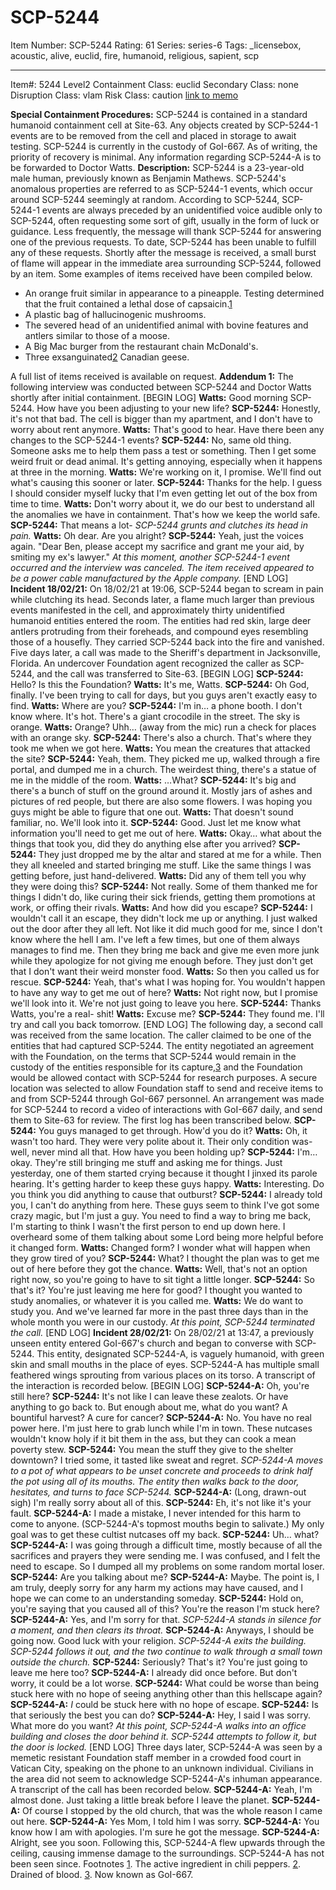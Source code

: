 # SCP-5244
Item Number: SCP-5244
Rating: 61
Series: series-6
Tags: _licensebox, acoustic, alive, euclid, fire, humanoid, religious, sapient, scp

---

Item#: 5244
Level2
Containment Class:
euclid
Secondary Class:
none
Disruption Class:
vlam
Risk Class:
caution
[link to memo](/classification-committee-memo)  

**Special Containment Procedures:** SCP-5244 is contained in a standard humanoid containment cell at Site-63. Any objects created by SCP-5244-1 events are to be removed from the cell and placed in storage to await testing.
SCP-5244 is currently in the custody of GoI-667. As of writing, the priority of recovery is minimal. Any information regarding SCP-5244-A is to be forwarded to Doctor Watts.
**Description:** SCP-5244 is a 23-year-old male human, previously known as Benjamin Mathews. SCP-5244's anomalous properties are referred to as SCP-5244-1 events, which occur around SCP-5244 seemingly at random.
According to SCP-5244, SCP-5244-1 events are always preceded by an unidentified voice audible only to SCP-5244, often requesting some sort of gift, usually in the form of luck or guidance. Less frequently, the message will thank SCP-5244 for answering one of the previous requests. To date, SCP-5244 has been unable to fulfill any of these requests. Shortly after the message is received, a small burst of flame will appear in the immediate area surrounding SCP-5244, followed by an item. Some examples of items received have been compiled below.
  * An orange fruit similar in appearance to a pineapple. Testing determined that the fruit contained a lethal dose of capsaicin.[1](javascript:;)
  * A plastic bag of hallucinogenic mushrooms.
  * The severed head of an unidentified animal with bovine features and antlers similar to those of a moose.
  * A Big Mac burger from the restaurant chain McDonald's.
  * Three exsanguinated[2](javascript:;) Canadian geese.

A full list of items received is available on request.
**Addendum 1:** The following interview was conducted between SCP-5244 and Doctor Watts shortly after initial containment.
[BEGIN LOG]
**Watts:** Good morning SCP-5244. How have you been adjusting to your new life?
**SCP-5244:** Honestly, it's not that bad. The cell is bigger than my apartment, and I don't have to worry about rent anymore.
**Watts:** That's good to hear. Have there been any changes to the SCP-5244-1 events?
**SCP-5244:** No, same old thing. Someone asks me to help them pass a test or something. Then I get some weird fruit or dead animal. It's getting annoying, especially when it happens at three in the morning.
**Watts:** We're working on it, I promise. We'll find out what's causing this sooner or later.
**SCP-5244:** Thanks for the help. I guess I should consider myself lucky that I'm even getting let out of the box from time to time.
**Watts:** Don't worry about it, we do our best to understand all the anomalies we have in containment. That's how we keep the world safe.
**SCP-5244:** That means a lot-
_SCP-5244 grunts and clutches its head in pain._
**Watts:** Oh dear. Are you alright?
**SCP-5244:** Yeah, just the voices again. "Dear Ben, please accept my sacrifice and grant me your aid, by smiting my ex's lawyer."
_At this moment, another SCP-5244-1 event occurred and the interview was canceled. The item received appeared to be a power cable manufactured by the Apple company._
[END LOG]
**Incident 18/02/21:** On 18/02/21 at 19:06, SCP-5244 began to scream in pain while clutching its head. Seconds later, a flame much larger than previous events manifested in the cell, and approximately thirty unidentified humanoid entities entered the room. The entities had red skin, large deer antlers protruding from their foreheads, and compound eyes resembling those of a housefly. They carried SCP-5244 back into the fire and vanished.
Five days later, a call was made to the Sheriff's department in Jacksonville, Florida. An undercover Foundation agent recognized the caller as SCP-5244, and the call was transferred to Site-63.
[BEGIN LOG]
**SCP-5244:** Hello? Is this the Foundation?
**Watts:** It's me, Watts.
**SCP-5244:** Oh God, finally. I've been trying to call for days, but you guys aren't exactly easy to find.
**Watts:** Where are you?
**SCP-5244:** I'm in… a phone booth. I don't know where. It's hot. There's a giant crocodile in the street. The sky is orange.
**Watts:** Orange? Uhh… (away from the mic) run a check for places with an orange sky.
**SCP-5244:** There's also a church. That's where they took me when we got here.
**Watts:** You mean the creatures that attacked the site?
**SCP-5244:** Yeah, them. They picked me up, walked through a fire portal, and dumped me in a church. The weirdest thing, there's a statue of me in the middle of the room.
**Watts:** …What?
**SCP-5244:** It's big and there's a bunch of stuff on the ground around it. Mostly jars of ashes and pictures of red people, but there are also some flowers. I was hoping you guys might be able to figure that one out.
**Watts:** That doesn't sound familiar, no. We'll look into it.
**SCP-5244:** Good. Just let me know what information you'll need to get me out of here.
**Watts:** Okay… what about the things that took you, did they do anything else after you arrived?
**SCP-5244:** They just dropped me by the altar and stared at me for a while. Then they all kneeled and started bringing me stuff. Like the same things I was getting before, just hand-delivered.
**Watts:** Did any of them tell you why they were doing this?
**SCP-5244:** Not really. Some of them thanked me for things I didn't do, like curing their sick friends, getting them promotions at work, or offing their rivals.
**Watts:** And how did you escape?
**SCP-5244:** I wouldn't call it an escape, they didn't lock me up or anything. I just walked out the door after they all left. Not like it did much good for me, since I don't know where the hell I am. I've left a few times, but one of them always manages to find me. Then they bring me back and give me even more junk while they apologize for not giving me enough before. They just don't get that I don't want their weird monster food.
**Watts:** So then you called us for rescue.
**SCP-5244:** Yeah, that's what I was hoping for. You wouldn't happen to have any way to get me out of here?
**Watts:** Not right now, but I promise we'll look into it. We're not just going to leave you here.
**SCP-5244:** Thanks Watts, you're a real- shit!
**Watts:** Excuse me?
**SCP-5244:** They found me. I'll try and call you back tomorrow.
[END LOG]
The following day, a second call was received from the same location. The caller claimed to be one of the entities that had captured SCP-5244. The entity negotiated an agreement with the Foundation, on the terms that SCP-5244 would remain in the custody of the entities responsible for its capture,[3](javascript:;) and the Foundation would be allowed contact with SCP-5244 for research purposes.
A secure location was selected to allow Foundation staff to send and receive items to and from SCP-5244 through GoI-667 personnel. An arrangement was made for SCP-5244 to record a video of interactions with GoI-667 daily, and send them to Site-63 for review. The first log has been transcribed below.
**SCP-5244:** You guys managed to get through. How'd you do it?
**Watts:** Oh, it wasn't too hard. They were very polite about it. Their only condition was- well, never mind all that. How have you been holding up?
**SCP-5244:** I'm… okay. They're still bringing me stuff and asking me for things. Just yesterday, one of them started crying because it thought I jinxed its parole hearing. It's getting harder to keep these guys happy.
**Watts:** Interesting. Do you think you did anything to cause that outburst?
**SCP-5244:** I already told you, I can't do anything from here. These guys seem to think I've got some crazy magic, but I'm just a guy. You need to find a way to bring me back, I'm starting to think I wasn't the first person to end up down here. I overheard some of them talking about some Lord being more helpful before it changed form.
**Watts:** Changed form? I wonder what will happen when they grow tired of you?
**SCP-5244:** What? I thought the plan was to get me out of here before they got the chance.
**Watts:** Well, that's not an option right now, so you're going to have to sit tight a little longer.
**SCP-5244:** So that's it? You're just leaving me here for good? I thought you wanted to study anomalies, or whatever it is you called me.
**Watts:** We do want to study you. And we've learned far more in the past three days than in the whole month you were in our custody.
_At this point, SCP-5244 terminated the call._
[END LOG]
**Incident 28/02/21:** On 28/02/21 at 13:47, a previously unseen entity entered GoI-667's church and began to converse with SCP-5244. This entity, designated SCP-5244-A, is vaguely humanoid, with green skin and small mouths in the place of eyes. SCP-5244-A has multiple small feathered wings sprouting from various places on its torso. A transcript of the interaction is recorded below.
[BEGIN LOG]
**SCP-5244-A:** Oh, you're still here?
**SCP-5244:** It's not like I can leave these zealots. Or have anything to go back to. But enough about me, what do you want? A bountiful harvest? A cure for cancer?
**SCP-5244-A:** No. You have no real power here. I'm just here to grab lunch while I'm in town. These nutcases wouldn't know holy if it bit them in the ass, but they can cook a mean poverty stew.
**SCP-5244:** You mean the stuff they give to the shelter downtown? I tried some, it tasted like sweat and regret.
_SCP-5244-A moves to a pot of what appears to be unset concrete and proceeds to drink half the pot using all of its mouths. The entity then walks back to the door, hesitates, and turns to face SCP-5244._
**SCP-5244-A:** (Long, drawn-out sigh) I'm really sorry about all of this.
**SCP-5244:** Eh, it's not like it's your fault.
**SCP-5244-A:** I made a mistake, I never intended for this harm to come to anyone. (SCP-5244-A's topmost mouths begin to salivate.) My only goal was to get these cultist nutcases off my back.
**SCP-5244:** Uh… what?
**SCP-5244-A:** I was going through a difficult time, mostly because of all the sacrifices and prayers they were sending me. I was confused, and I felt the need to escape. So I dumped all my problems on some random mortal loser.
**SCP-5244:** Are you talking about me?
**SCP-5244-A:** Maybe. The point is, I am truly, deeply sorry for any harm my actions may have caused, and I hope we can come to an understanding someday.
**SCP-5244:** Hold on, you're saying that you caused all of this? You're the reason I'm stuck here?
**SCP-5244-A:** Yes, and I'm sorry for that.
_SCP-5244-A stands in silence for a moment, and then clears its throat._
**SCP-5244-A:** Anyways, I should be going now. Good luck with your religion.
_SCP-5244-A exits the building. SCP-5244 follows it out, and the two continue to walk through a small town outside the church._
**SCP-5244:** Seriously? That's it? You're just going to leave me here too?
**SCP-5244-A:** I already did once before. But don't worry, it could be a lot worse.
**SCP-5244:** What could be worse than being stuck here with no hope of seeing anything other than this hellscape again?
**SCP-5244-A:** _I_ could be stuck here with no hope of escape.
**SCP-5244:** Is that seriously the best you can do?
**SCP-5244-A:** Hey, I said I was sorry. What more do you want?
_At this point, SCP-5244-A walks into an office building and closes the door behind it. SCP-5244 attempts to follow it, but the door is locked._
[END LOG]
Three days later, SCP-5244-A was seen by a memetic resistant Foundation staff member in a crowded food court in Vatican City, speaking on the phone to an unknown individual. Civilians in the area did not seem to acknowledge SCP-5244-A's inhuman appearance. A transcript of the call has been recorded below.
**SCP-5244-A:** Yeah, I'm almost done. Just taking a little break before I leave the planet.
**SCP-5244-A:** Of course I stopped by the old church, that was the whole reason I came out here.
**SCP-5244-A:** Yes Mom, I told him I was sorry.
**SCP-5244-A:** You know how I am with apologies. I'm sure he got the message.
**SCP-5244-A:** Alright, see you soon.
Following this, SCP-5244-A flew upwards through the ceiling, causing immense damage to the surroundings. SCP-5244-A has not been seen since.
Footnotes
[1](javascript:;). The active ingredient in chili peppers.
[2](javascript:;). Drained of blood.
[3](javascript:;). Now known as GoI-667.